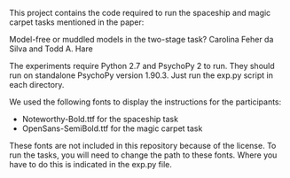 This project contains the code required to run the spaceship and magic carpet tasks mentioned in the paper:

Model-free or muddled models in the two-stage task?
Carolina Feher da Silva and Todd A. Hare

The experiments require Python 2.7 and PsychoPy 2 to run.
They should run on standalone PsychoPy version 1.90.3.
Just run the exp.py script in each directory.

We used the following fonts to display the instructions for the participants:
* Noteworthy-Bold.ttf for the spaceship task
* OpenSans-SemiBold.ttf for the magic carpet task

These fonts are not included in this repository because of the license.
To run the tasks, you will need to change the path to these fonts.
Where you have to do this is indicated in the exp.py file.
